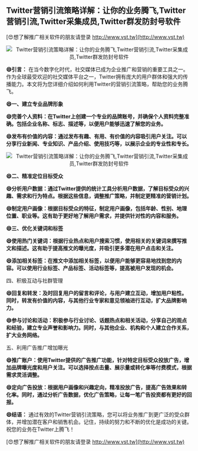## **Twitter营销引流策略详解：让你的业务腾飞,Twitter营销引流,Twitter采集成员,Twitter群发防封号软件**

[😍想了解推广相关软件的朋友请登录 http://www.vst.tw](http://www.vst.tw)

 <center><img src="https://vst.tw/MP4/tuiguang/png/6.png" alt="Twitter营销引流策略详解：让你的业务腾飞,Twitter营销引流,Twitter采集成员,Twitter群发防封号软件"></center>

**😄引言：**
在当今数字化时代，社交媒体已成为企业推广和营销的重要工具之一。作为全球最受欢迎的社交媒体平台之一，Twitter拥有庞大的用户群体和强大的传播能力。本文将为您详细介绍如何利用Twitter的营销引流策略，帮助您的业务腾飞。

**😄一、建立专业品牌形象**

**😄完善个人资料：在Twitter上创建一个专业的品牌账号，并确保个人资料完整准确。包括企业名称、标志、描述等，以便用户能够迅速了解您的业务。**

**😄发布有价值的内容：通过发布有趣、有用、有价值的内容吸引用户关注。可以分享行业新闻、专业知识、产品介绍、使用技巧等，以展示企业的专业性和专长。**

 <center><img src="https://vst.tw/MP4/tuiguang/png/2.png" alt="Twitter营销引流策略详解：让你的业务腾飞,Twitter营销引流,Twitter采集成员,Twitter群发防封号软件"></center>

**😄二、精准定位目标受众**

**😄分析用户数据：通过Twitter提供的统计工具分析用户数据，了解目标受众的兴趣、需求和行为特点。根据这些信息，调整推广策略，并制定更精准的营销计划。**

**😄制定用户画像：根据目标受众的特征，制定用户画像，包括年龄、性别、地理位置、职业等。这有助于更好地了解用户需求，并提供针对性的内容和服务。**

**😄三、优化关键词和标签**

**😄使用热门关键词：根据行业热点和用户搜索习惯，使用相关的关键词来撰写推文和描述。这有助于提高推文的曝光度，并吸引更多潜在用户点击和关注。**

**😄添加相关标签：在推文中添加相关标签，以便用户能够更容易地找到您的内容。可以使用行业标签、产品标签、活动标签等，提高被用户发现的机会。**

四、积极互动与社群管理

**😄回复和转发：及时回复用户的留言和评论，与用户建立互动，增加用户粘性。同时，转发有价值的内容，与其他行业专家和意见领袖进行互动，扩大品牌影响力。**

**😄参与讨论和活动：积极参与行业讨论、话题热点和相关活动，分享自己的观点和经验，建立专业声誉和影响力。同时，与其他企业、机构和个人建立合作关系，扩大业务网络。**

五、利用广告推广增加曝光

**😄推广账户：使用Twitter提供的广告推广功能，针对特定目标受众投放广告，增加品牌曝光度和用户关注。可以选择按点击量、展示量或转化率等付费模式，根据需求灵活调整。**

**😄定向广告投放：根据用户画像和兴趣定向，精准投放广告，提高广告效果和转化率。同时，通过分析广告数据，优化广告策略，让每一笔广告投资都有更好的回报。**

**😄结语：**
通过有效的Twitter营销引流策略，您可以将业务推广到更广泛的受众群体，并增加潜在客户和销售机会。记住，持续的努力和不断的优化是成功的关键。祝您的业务在Twitter上腾飞！

[😍想了解推广相关软件的朋友请登录 http://www.vst.tw](http://www.vst.tw)



